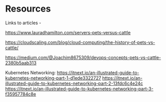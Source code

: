 # Resources

Links to articles -

https://www.lauradhamilton.com/servers-pets-versus-cattle

https://cloudscaling.com/blog/cloud-computing/the-history-of-pets-vs-cattle/

https://medium.com/@Joachim8675309/devops-concepts-pets-vs-cattle-2380b5aab313

Kubernetes Networking:
https://itnext.io/an-illustrated-guide-to-kubernetes-networking-part-1-d1ede3322727
https://itnext.io/an-illustrated-guide-to-kubernetes-networking-part-2-13fdc6c4e24c
https://itnext.io/an-illustrated-guide-to-kubernetes-networking-part-3-f35957784c8e

